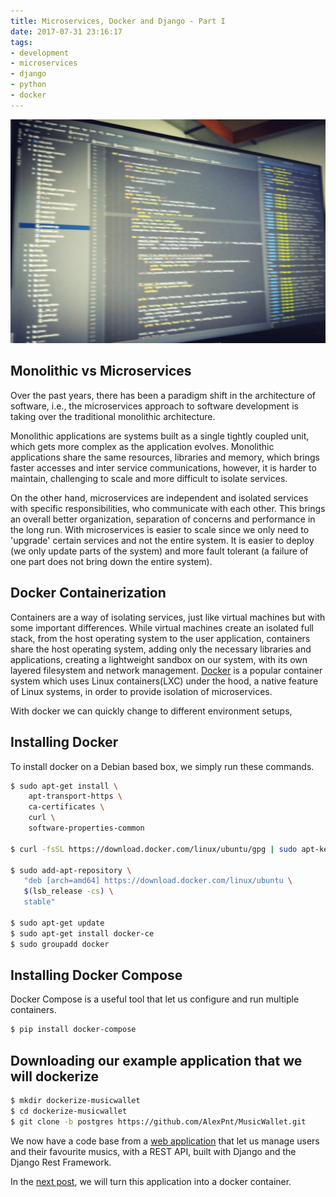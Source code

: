 ```yaml
---
title: Microservices, Docker and Django - Part I
date: 2017-07-31 23:16:17
tags: 
- development
- microservices
- django
- python
- docker
---
```


![](/images/dev.png)

## Monolithic vs Microservices 

Over the past years, there has been a paradigm shift in the architecture of software, i.e., the microservices approach to software development is taking over the traditional monolithic architecture. 

Monolithic applications are systems built as a single tightly coupled unit, which gets more complex as the application evolves. Monolithic applications share the same resources, libraries and memory, which brings faster accesses and inter service communications, however, it is harder to maintain, challenging to scale and more difficult to isolate services.

On the other hand, microservices are independent and isolated services with specific responsibilities, who communicate with each other. This brings an overall better organization, separation of concerns and performance in the long run. With microservices is easier to scale since we only need to 'upgrade' certain services and not the entire system. It is easier to deploy (we only update parts of the system) and more fault tolerant (a failure of one part does not bring down the entire system).

## Docker Containerization

Containers are a way of isolating services, just like virtual machines but with some important differences. While virtual machines create an isolated full stack, from the host operating system to the user application, containers share the host operating system, adding only the necessary libraries and applications, creating a lightweight sandbox on our system, with its own layered filesystem and network management. [Docker](https://www.docker.com/) is a popular container system which uses Linux containers(LXC) under the hood, a native feature of Linux systems, in order to provide isolation of microservices. 

With docker we can quickly change to different environment setups,   


## Installing Docker

To install docker on a Debian based box, we simply run these commands.

```bash
$ sudo apt-get install \
    apt-transport-https \
    ca-certificates \
    curl \
    software-properties-common
 
$ curl -fsSL https://download.docker.com/linux/ubuntu/gpg | sudo apt-key add -
 
$ sudo add-apt-repository \
   "deb [arch=amd64] https://download.docker.com/linux/ubuntu \
   $(lsb_release -cs) \
   stable"
 
$ sudo apt-get update
$ sudo apt-get install docker-ce
$ sudo groupadd docker
```

## Installing Docker Compose

Docker Compose is a useful tool that let us configure and run multiple containers.

```bash
$ pip install docker-compose
```

## Downloading our example application that we will dockerize

```bash
$ mkdir dockerize-musicwallet
$ cd dockerize-musicwallet
$ git clone -b postgres https://github.com/AlexPnt/MusicWallet.git
```

We now have a code base from a [web application](https://github.com/AlexPnt/MusicWallet) that let us manage users and their favourite musics, with a REST API, built with Django and the Django Rest Framework.

In the [next post](), we will turn this application into a docker container.
